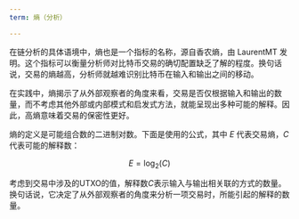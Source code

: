 ```yaml
---
term: 熵（分析）

---
```

在链分析的具体语境中，熵也是一个指标的名称，源自香农熵，由 LaurentMT 发明。这个指标可以衡量分析师对比特币交易的确切配置缺乏了解的程度。换句话说，交易的熵越高，分析师就越难识别比特币在输入和输出之间的移动。

在实践中，熵揭示了从外部观察者的角度来看，交易是否仅根据输入和输出的数量，而不考虑其他外部或内部模式和启发式方法，就能呈现出多种可能的解释。因此，高熵意味着交易的保密性更好。

熵的定义是可能组合数的二进制对数。下面是使用的公式，其中 $E$ 代表交易熵，$C$ 代表可能的解释数：

$$
E = \log_2(C)
$$

考虑到交易中涉及的UTXO的值，解释数$C$表示输入与输出相关联的方式的数量。换句话说，它决定了从外部观察者的角度来分析一项交易时，所能引起的解释的数量。